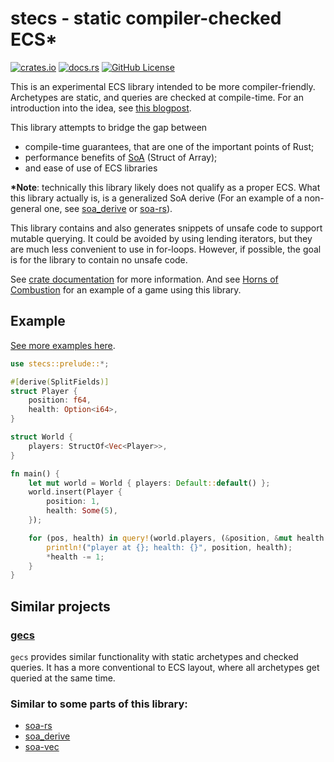 # stecs - static compiler-checked ECS\*

[![crates.io](https://img.shields.io/crates/v/stecs.svg)](https://crates.io/crates/stecs/)
[![docs.rs](https://img.shields.io/docsrs/stecs)](https://docs.rs/stecs/latest/)
[![GitHub License](https://img.shields.io/github/license/Nertsal/stecs)](https://choosealicense.com/licenses/mit/)

This is an experimental ECS library intended to be more compiler-friendly. Archetypes are static, and queries are checked at compile-time. For an introduction into the idea, see [this blogpost](https://nertsal.github.io/blog/so-i-wrote-my-own-ecs/).

This library attempts to bridge the gap between
- compile-time guarantees, that are one of the important points of Rust;
- performance benefits of [SoA](https://en.wikipedia.org/wiki/AoS_and_SoA) (Struct of Array);
- and ease of use of ECS libraries

**\*Note**: technically this library likely does not qualify as a proper ECS.
What this library actually is, is a generalized SoA derive
(For an example of a non-general one, see [soa_derive](https://crates.io/crates/soa_derive) or [soa-rs](https://crates.io/crates/soa-rs/)).

This library contains and also generates snippets of unsafe code to support mutable querying.
It could be avoided by using lending iterators, but they are much less convenient to use in for-loops.
However, if possible, the goal is for the library to contain no unsafe code.

See [crate documentation](https://docs.rs/stecs/) for more information. And see [Horns of Combustion](https://github.com/Nertsal/horns-of-combustion) for an example of a game using this library.

## Example

[See more examples here](examples/).

```rust
use stecs::prelude::*;

#[derive(SplitFields)]
struct Player {
    position: f64,
    health: Option<i64>,
}

struct World {
    players: StructOf<Vec<Player>>,
}

fn main() {
    let mut world = World { players: Default::default() };
    world.insert(Player {
        position: 1,
        health: Some(5),
    });

    for (pos, health) in query!(world.players, (&position, &mut health.Get.Some)) {
        println!("player at {}; health: {}", position, health);
        *health -= 1;
    }
}
```

## Similar projects

### [gecs](https://crates.io/crates/gecs)

`gecs` provides similar functionality with static archetypes and checked queries. It has a more conventional to ECS layout, where all archetypes get queried at the same time. 

### Similar to some parts of this library:
- [soa-rs](https://crates.io/crates/soa-rs/)
- [soa_derive](https://crates.io/crates/soa_derive)
- [soa-vec](https://crates.io/crates/soa-vec)
